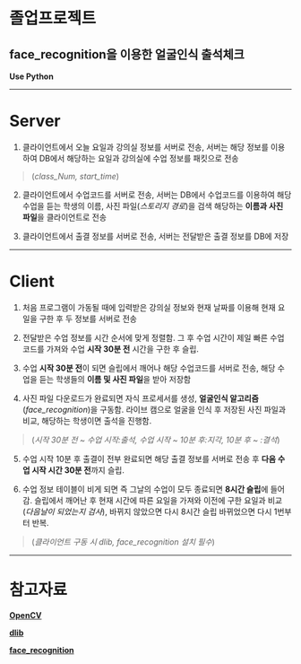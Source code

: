 졸업프로젝트
===========
face_recognition을 이용한 얼굴인식 출석체크
------------------------------------------
**Use Python**
* * *
# Server
1. 클라이언트에서 오늘 요일과 강의실 정보를 서버로 전송, 서버는 해당 정보를 이용하여 DB에서 해당하는 요일과 강의실에 수업 정보를 패킷으로 전송
>(*class_Num, start_time*)

2. 클라이언트에서 수업코드를 서버로 전송, 서버는 DB에서 수업코드를 이용하여 해당 수업을 듣는 학생의 이름, 사진 파일(*스토리지 경로*)을 검색 해당하는 **이름과 사진 파일**을 클라이언트로 전송

3. 클라이언트에서 출결 정보를 서버로 전송, 서버는 전달받은 출결 정보를 DB에 저장
* * *
# Client
1. 처음 프로그램이 가동될 때에 입력받은 강의실 정보와 현재 날짜를 이용해 현재 요일을 구한 후 두 정보를 서버로 전송

2. 전달받은 수업 정보를 시간 순서에 맞게 정렬함. 그 후 수업 시간이 제일 빠른 수업코드를 가져와 수업 **시작 30분 전** 시간을 구한 후 슬립.

3. 수업 **시작 30분 전**이 되면 슬립에서 깨어나 해당 수업코드를 서버로 전송, 해당 수업을 듣는 학생들의 **이름 및 사진 파일**을 받아 저장함

4. 사진 파일 다운로드가 완료되면 자식 프로세서를 생성, **얼굴인식 알고리즘**(*face_recognition*)을 구동함. 라이브 캠으로 얼굴을 인식 후 저장된 사진 파일과 비교, 해당하는 학생이면 출석을 진행함.
>(*시작 30분 전 ~ 수업 시작:출석, 수업 시작 ~ 10분 후:지각, 10분 후 ~ :결석*)

5. 수업 시작 10분 후 출결이 전부 완료되면 해당 출결 정보를 서버로 전송 후 **다음 수업 시작 시간 30분 전**까지 슬립.

6. 수업 정보 테이블이 비게 되면 즉 그날의 수업이 모두 종료되면 **8시간 슬립**에 들어감. 슬립에서 깨어난 후 현재 시간에 따른 요일을 가져와 이전에 구한 요일과 비교 (*다음날이 되었는지 검사*), 바뀌지 않았으면 다시 8시간 슬립 바뀌었으면 다시 1번부터 반복.
>(*클라이언트 구동 시 dlib, face_recognition 설치 필수*)
* * *
# 참고자료
**[OpenCV](https://opencv.org/)**

**[dlib](http://dlib.net/)**

**[face_recognition](https://github.com/ageitgey/face_recognition)**
